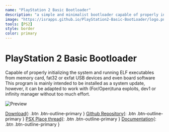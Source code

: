 ```yaml
---
name: "PlayStation 2 Basic Bootloader"
description: "a simple and minimalist bootloader capable of properly initializing the console system and running homebrew applications"
image: "https://israpps.github.io/PlayStation2-Basic-BootLoader/logo.png"
tools: [PS2]
style: border
color: primary
---
```


# PlayStation 2 Basic Bootloader

Capable of properly initializing the system and running ELF executables from memory card, fat32 or exfat USB devices and even board software
This program is mainly intended to be installed as a system update, however, it can be adapted to work with (For/Open)tuna exploits, dev1 or infinity manager without too much effort.

![Preview](https://www.psx-place.com/attachments/ps2bbl-elf_20221227131701-png.39349/)

[Download](https://www.psx-place.com/resources/playstation-2-basic-bootloader.1314/download?version=2449){: .btn .btn-outline-primary }
[Github Repository](https://github.com/israpps/PlayStation2-Basic-BootLoader){: .btn .btn-outline-primary }
[PSX Place thread](https://www.psx-place.com/resources/playstation-2-basic-bootloader.1314/){: .btn .btn-outline-primary }
[Documentation](https://israpps.github.io/PlayStation2-Basic-BootLoader/){: .btn .btn-outline-primary }
